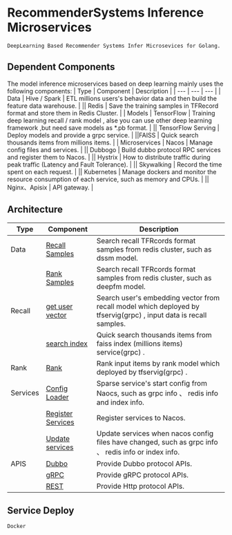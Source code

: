 # RecommenderSystems Inference Microservices
    DeepLearning Based Recommender Systems Infer Microsevices for Golang.

## Dependent Components    
The model inference microservices based on deep learning mainly uses the following components:
| Type | Component | Description |
| --- | --- | --- |
| Data | Hive / Spark | ETL millions users's behavior data and then build the feature data warehouse. |
|| Redis |  Save the training samples in TFRecord format and store them in Redis Cluster. |
| Models | TensorFlow | Training deep learning recall / rank model , alse you can use other deep learning framework ,but need save models as *.pb format. |
|| TensorFlow Serving | Deploy models and provide a grpc service. |
||FAISS | Quick search thousands items from millions items. |
| Microservices | Nacos | Manage config files and services. |
|| Dubbogo | Build dubbo protocol RPC services and register them to Nacos. |
|| Hystrix | How to distribute traffic during peak traffic (Latency and Fault Tolerance). |
|| Skywalking | Record the time spent on each request. |
|| Kubernetes  | Manage dockers and monitor the resource consumption of each service, such as memory and CPUs. |
||  Nginx、Apisix | API gateway. |



## Architecture

| Type | Component | Description |
| --- | --- | --- |
| Data | [Recall Samples](https://github.com/beachdogs/RecommenderSystems-Inference-Microservices/blob/master/cores/dssm_samples.go) | Search recall TFRcords format samples from redis cluster, such as dssm model. |
|| [Rank Samples](https://github.com/beachdogs/RecommenderSystems-Inference-Microservices/blob/master/cores/deepfm_samples.go) |  Search recall TFRcords format samples from redis cluster, such as deepfm model. |
| Recall | [get user vector](https://github.com/beachdogs/RecommenderSystems-Inference-Microservices/tree/master/cores/model) | Search user's embedding vector from recall model which deployed by tfservig(grpc) , input data is recall samples. |
|  | [search index](https://github.com/beachdogs/RecommenderSystems-Inference-Microservices/tree/master/cores/faiss) | Quick search thousands items from faiss index (millions items) service(grpc) . |
| Rank | [Rank](https://github.com/beachdogs/RecommenderSystems-Inference-Microservices/blob/master/cores/rank_infer_deepfm.go)  | Rank input items by rank model  which deployed by tfservig(grpc) . |
| Services | [Config Loader](https://github.com/beachdogs/RecommenderSystems-Inference-Microservices/tree/master/cores/service_config) | Sparse service's start config from Naocs, such as grpc info 、 redis info and index info. |
|  | [Register Services](https://github.com/beachdogs/RecommenderSystems-Inference-Microservices/blob/master/apis/dubbo/server/dubbo_server.go) | Register services to Nacos. |
|  | [Update services](https://github.com/beachdogs/RecommenderSystems-Inference-Microservices/blob/master/cores/service_director.go) | Update services when nacos config files have changed, such as grpc info 、 redis info or index info. |
|APIS| [Dubbo](https://github.com/beachdogs/RecommenderSystems-Inference-Microservices/tree/master/apis/dubbo) |Provide Dubbo protocol APIs. |
|| [gRPC](https://github.com/beachdogs/RecommenderSystems-Inference-Microservices/tree/master/apis/grpc) |Provide gRPC protocol APIs. |
|| [REST](https://github.com/beachdogs/RecommenderSystems-Inference-Microservices/tree/master/apis/rest) |Provide Http protocol APIs. |



## Service Deploy
    Docker


    
